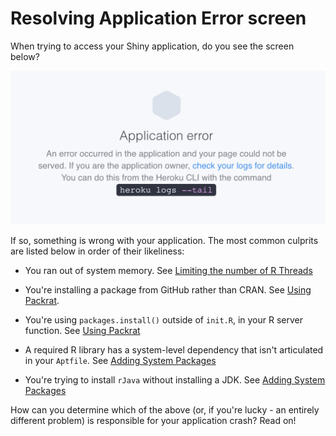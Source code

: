 # Resolving Application Error screen

When trying to access your Shiny application, do you see the screen below?

![An application crash](../images/app-crash.png)

If so, something is wrong with your application. The most common culprits are listed below in order of their likeliness:

* You ran out of system memory. See [Limiting the number of R Threads](../config/NumRThreads.md)

* You're installing a package from GitHub rather than CRAN. See [Using Packrat](../deploy/UsingPackrat.md).

* You're using ```packages.install()``` outside of ```init.R```, in your R server function. See [Using Packrat](../deploy/UsingPackrat.md)

* A required R library has a system-level dependency that isn't articulated in your ```Aptfile```. See [Adding System Packages](../config/AddSystemPackages.md)

* You're trying to install ```rJava``` without installing a JDK. See [Adding System Packages](../config/AddSystemPackages.md)

How can you determine which of the above (or, if you're lucky - an entirely different problem) is responsible for your application crash? Read on!
